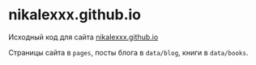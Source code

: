 # nikalexxx.github.io

Исходный код для сайта [nikalexxx.github.io](https://nikalexxx.github.io)

Страницы сайта в `pages`, посты блога в `data/blog`, книги в `data/books`.
